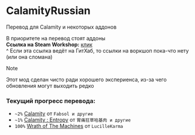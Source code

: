 # CalamityRussian
 Перевод для Calamity и некоторых аддонов

 
В приоритете на перевод стоят аддоны   
**Ссылка на Steam Workshop:** [клик](https://github.com)   
^ Если эта ссылка ведёт на ГитХаб, то ссылки на воркшоп пока-что нету (или она сломана)


>[!NOTE]
>Этот мод сделан чисто ради хорошего экспериенса, из-за чего обновления могут выходить редко
### Текущий прогресс перевода:
- `~2%` [Calamity](https://steamcommunity.com/sharedfiles/filedetails/?id=2824688072) от `Fabsol и другие`
- `~1%` [Calamity : Entropy](https://steamcommunity.com/sharedfiles/filedetails/?id=3316697363) от `胃痛狂草哈基肉 и другие`
- `100%` [Wrath of The Machines](https://github.com/LucilleKarma/WrathOfTheMachines) от `LucilleKarma`